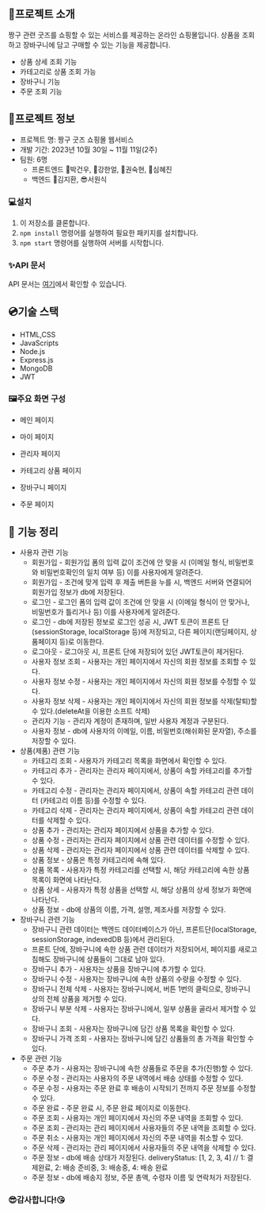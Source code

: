 ## 🎁프로젝트 소개

짱구 관련 굿즈를 쇼핑할 수 있는 서비스를 제공하는 온라인 쇼핑몰입니다. 
상품을 조회하고 장바구니에 담고 구매할 수 있는 기능을 제공합니다.

- 상품 상세 조회 기능
- 카테고리로 상품 조회 가능
- 장바구니 기능
- 주문 조회 기능

## 🔌프로젝트 정보

- 프로젝트 명: 짱구 굿즈 쇼핑몰 웹서비스
- 개발 기간: 2023년 10월 30일 ~ 11월 11일(2주)
- 팀원: 6명
    - 프론트엔드
        👨박건우, 👦강한얼, 👧권숙현, 👩심혜진
    - 백엔드
        🧑김지환, 😎서원식

### 💻설치

1. 이 저장소를 클론합니다.
2. `npm install` 명령어를 실행하여 필요한 패키지를 설치합니다.
3. `npm start` 명령어를 실행하여 서버를 시작합니다.

### ✨API 문서

API 문서는 [여기](https://documenter.getpostman.com/view/30669436/2s9YXh5NWB)에서 확인할 수 있습니다.

## 💿기술 스택
- HTML,CSS
- JavaScripts
- Node.js
- Express.js
- MongoDB
- JWT

### 🖼주요 화면 구성

 - 메인 페이지

 - 마이 페이지

 - 관리자 페이지

 - 카테고리 상품 페이지

 - 장바구니 페이지

 - 주문 페이지

## 🚨 기능 정리

- 사용자 관련 기능
    - 회원가입 - 회원가입 폼의 입력 값이 조건에 안 맞을 시 (이메일 형식, 비밀번호와 비밀번호확인의 일치 여부 등) 이를 사용자에게 알려준다.
    - 회원가입 - 조건에 맞게 입력 후 제출 버튼을 누를 시, 백엔드 서버와 연결되어 회원가입 정보가 db에 저장된다.
    - 로그인 - 로그인 폼의 입력 값이 조건에 안 맞을 시 (이메일 형식이 안 맞거나, 비밀번호가 틀리거나 등) 이를 사용자에게 알려준다.
    - 로그인 - db에 저장된 정보로 로그인 성공 시, JWT 토큰이 프론트 단(sessionStorage, localStorage 등)에 저장되고, 다른 페이지(랜딩페이지, 상품페이지 등)로 이동한다.
    - 로그아웃 - 로그아웃 시, 프론트 단에 저장되어 있던 JWT토큰이 제거된다.
    - 사용자 정보 조회 - 사용자는 개인 페이지에서 자신의 회원 정보를 조회할 수 있다.
    - 사용자 정보 수정 -  사용자는 개인 페이지에서 자신의 회원 정보를 수정할 수 있다.
    - 사용자 정보 삭제 -  사용자는 개인 페이지에서 자신의 회원 정보를 삭제(탈퇴)할 수 있다.(deleteAt을 이용한 소프트 삭제)
    - 관리자 기능 - 관리자 계정이 존재하며, 일반 사용자 계정과 구분된다.
    - 사용자 정보 - db에 사용자의 이메일, 이름, 비밀번호(해쉬화된 문자열), 주소를 저장할 수 있다.
- 상품(제품) 관련 기능
    - 카테고리 조회 - 사용자가 카테고리 목록을 화면에서 확인할 수 있다.
    - 카테고리 추가 - 관리자는 관리자 페이지에서, 상품이 속할 카테고리를 추가할 수 있다.
    - 카테고리 수정 - 관리자는 관리자 페이지에서, 상품이 속할 카테고리 관련 데이터 (카테고리 이름 등)를 수정할 수 있다.
    - 카테고리 삭제 - 관리자는 관리자 페이지에서, 상품이 속할 카테고리 관련 데이터를 삭제할 수 있다.
    - 상품 추가 - 관리자는 관리자 페이지에서 상품을 추가할 수 있다.
    - 상품 수정 - 관리자는 관리자 페이지에서 상품 관련 데이터를 수정할 수 있다.
    - 상품 삭제 - 관리자는 관리자 페이지에서 상품 관련 데이터를 삭제할 수 있다.
    - 상품 정보 - 상품은 특정 카테고리에 속해 있다.
    - 상품 목록 - 사용자가 특정 카테고리를 선택할 시, 해당 카테고리에 속한 상품 목록이 화면에 나타난다.
    - 상품 상세 - 사용자가 특정 상품을 선택할 시, 해당 상품의 상세 정보가 화면에 나타난다.
    - 상품 정보 - db에 상품의 이름, 가격, 설명, 제조사를 저장할 수 있다.
- 장바구니 관련 기능
    - 장바구니 관련 데이터는 백엔드 데이터베이스가 아닌, 프론트단(localStorage, sessionStorage, indexedDB 등)에서 관리된다.
    - 프론트 단에, 장바구니에 속한 상품 관련 데이터가 저장되어서, 페이지를 새로고침해도 장바구니에 상품들이 그대로 남아 있다.
    - 장바구니 추가 - 사용자는 상품을 장바구니에 추가할 수 있다.
    - 장바구니 수정 - 사용자는 장바구니에 속한 상품의 수량을 수정할 수 있다.
    - 장바구니 전체 삭제 - 사용자는 장바구니에서, 버튼 1번의 클릭으로, 장바구니 상의 전체 상품을 제거할 수 있다.
    - 장바구니 부분 삭제 - 사용자는 장바구니에서, 일부 상품을 골라서 제거할 수 있다.
    - 장바구니 조회 - 사용자는 장바구니에 담긴 상품 목록을 확인할 수 있다.
    - 장바구니 가격 조회 - 사용자는 장바구니에 담긴 상품들의 총 가격을 확인할 수 있다.
- 주문 관련 기능
    - 주문 추가 - 사용자는 장바구니에 속한 상품들로 주문을 추가(진행)할 수 있다.
    - 주문 수정 - 관리자는 사용자의 주문 내역에서 배송 상태를 수정할 수 있다.
    - 주문 수정 - 사용자는 주문 완료 후 배송이 시작되기 전까지 주문 정보를 수정할 수 있다.
    - 주문 완료 - 주문 완료 시, 주문 완료 페이지로 이동한다.
    - 주문 조회 - 사용자는 개인 페이지에서 자신의 주문 내역을 조회할 수 있다.
    - 주문 조회 - 관리자는 관리 페이지에서 사용자들의 주문 내역을 조회할 수 있다.
    - 주문 취소 - 사용자는 개인 페이지에서 자신의 주문 내역을 취소할 수 있다.
    - 주문 삭제 - 관리자는 관리 페이지에서 사용자들의 주문 내역을 삭제할 수 있다.
    - 주문 정보 - db에 배송 상태가 저장된다.
                 deliveryStatus: [1, 2, 3, 4] // 1: 결제완료, 2: 배송 준비중, 3: 배송중, 4: 배송 완료
    - 주문 정보 - db에 배송지 정보, 주문 총액, 수령자 이름 및 연락처가 저장된다.

### 😎감사합니다!😘
